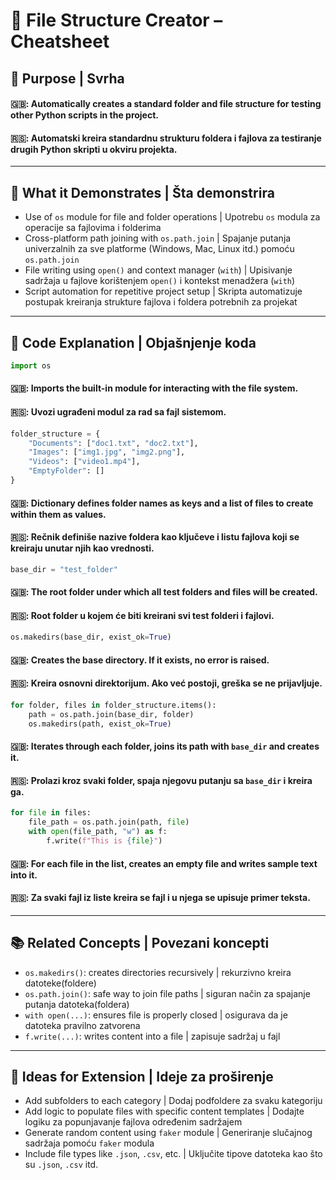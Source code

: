 # 🧱 File Structure Creator – Cheatsheet

## 📌 Purpose | Svrha
#### 🇬🇧: Automatically creates a standard folder and file structure for testing other Python scripts in the project.  
#### 🇷🇸: Automatski kreira standardnu strukturu foldera i fajlova za testiranje drugih Python skripti u okviru projekta.

---

## 🧠 What it Demonstrates | Šta demonstrira

- Use of `os` module for file and folder operations | Upotrebu `os` modula za operacije sa fajlovima i folderima
- Cross-platform path joining with `os.path.join` | Spajanje putanja univerzalnih za sve platforme (Windows, Mac, Linux itd.) pomoću `os.path.join`
- File writing using `open()` and context manager (`with`) | Upisivanje sadržaja u fajlove korištenjem `open()` i kontekst menadžera (`with`)
- Script automation for repetitive project setup | Skripta automatizuje postupak kreiranja strukture fajlova i foldera potrebnih za projekat

---

## 🧩 Code Explanation | Objašnjenje koda

```python
import os
```
#### 🇬🇧: Imports the built-in module for interacting with the file system.  
#### 🇷🇸: Uvozi ugrađeni modul za rad sa fajl sistemom.

```python
folder_structure = {
    "Documents": ["doc1.txt", "doc2.txt"],
    "Images": ["img1.jpg", "img2.png"],
    "Videos": ["video1.mp4"],
    "EmptyFolder": []
}
```
#### 🇬🇧: Dictionary defines folder names as keys and a list of files to create within them as values.  
#### 🇷🇸: Rečnik definiše nazive foldera kao ključeve i listu fajlova koji se kreiraju unutar njih kao vrednosti.

```python
base_dir = "test_folder"
```
#### 🇬🇧: The root folder under which all test folders and files will be created.  
#### 🇷🇸: Root folder u kojem će biti kreirani svi test folderi i fajlovi.

```python
os.makedirs(base_dir, exist_ok=True)
```
#### 🇬🇧: Creates the base directory. If it exists, no error is raised.  
#### 🇷🇸: Kreira osnovni direktorijum. Ako već postoji, greška se ne prijavljuje.

```python
for folder, files in folder_structure.items():
    path = os.path.join(base_dir, folder)
    os.makedirs(path, exist_ok=True)
```
#### 🇬🇧: Iterates through each folder, joins its path with `base_dir` and creates it.  
#### 🇷🇸: Prolazi kroz svaki folder, spaja njegovu putanju sa `base_dir` i kreira ga.

```python
for file in files:
    file_path = os.path.join(path, file)
    with open(file_path, "w") as f:
        f.write(f"This is {file}")
```
#### 🇬🇧: For each file in the list, creates an empty file and writes sample text into it.  
#### 🇷🇸: Za svaki fajl iz liste kreira se fajl i u njega se upisuje primer teksta.

---

## 📚 Related Concepts | Povezani koncepti

- `os.makedirs()`: creates directories recursively | rekurzivno kreira datoteke(foldere)
- `os.path.join()`: safe way to join file paths | siguran način za spajanje putanja datoteka(foldera)
- `with open(...)`: ensures file is properly closed | osigurava da je datoteka pravilno zatvorena
- `f.write(...)`: writes content into a file | zapisuje sadržaj u fajl

---

## 🚀 Ideas for Extension | Ideje za proširenje

- Add subfolders to each category | Dodaj podfoldere za svaku kategoriju
- Add logic to populate files with specific content templates | Dodajte logiku za popunjavanje fajlova određenim sadržajem
- Generate random content using `faker` module | Generiranje slučajnog sadržaja pomoću `faker` modula
- Include file types like `.json`, `.csv`, etc. | Uključite tipove datoteka kao što su `.json`, `.csv` itd.
